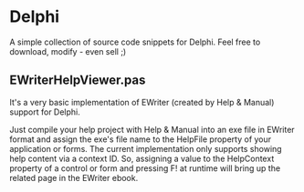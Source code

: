 # Delphi

A simple collection of source code snippets for Delphi.
Feel free to download, modify - even sell ;)

## EWriterHelpViewer.pas

It's a very basic implementation of EWriter (created by Help & Manual) support for Delphi.

Just compile your help project with Help & Manual into an exe file in EWriter format and assign the exe's file name to the HelpFile property of your application or forms.
The current implementation only supports showing help content via a context ID. So, assigning a value to the HelpContext property of a control or form and pressing F! at runtime will bring up the related page in the EWriter ebook.
